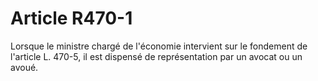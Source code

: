 # Article R470-1

Lorsque le ministre chargé de l'économie intervient sur le fondement de l'article L. 470-5, il est dispensé de représentation par un avocat ou un avoué.